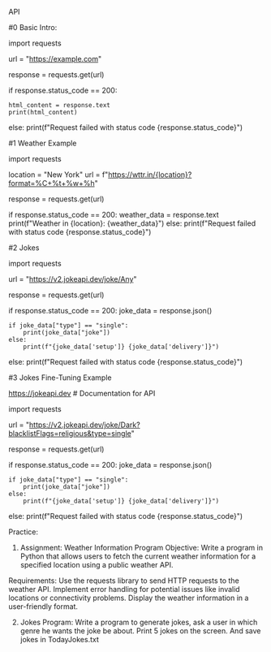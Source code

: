 API

#0 Basic Intro:

import requests

url = "https://example.com"

response = requests.get(url)

if response.status_code == 200:
    
    html_content = response.text
    print(html_content)
else:
    print(f"Request failed with status code {response.status_code}")

#1 Weather Example

import requests

location = "New York"
url = f"https://wttr.in/{location}?format=%C+%t+%w+%h"

response = requests.get(url)

if response.status_code == 200:
    weather_data = response.text
    print(f"Weather in {location}: {weather_data}")
else:
    print(f"Request failed with status code {response.status_code}")


#2 Jokes

import requests

url = "https://v2.jokeapi.dev/joke/Any"

response = requests.get(url)

if response.status_code == 200:
    joke_data = response.json()
    
    if joke_data["type"] == "single":
        print(joke_data["joke"])
    else:
        print(f"{joke_data['setup']} {joke_data['delivery']}")
else:
    print(f"Request failed with status code {response.status_code}")

#3 Jokes Fine-Tuning Example

https://jokeapi.dev # Documentation for API

import requests

url = "https://v2.jokeapi.dev/joke/Dark?blacklistFlags=religious&type=single"

response = requests.get(url)

if response.status_code == 200:
    joke_data = response.json()
    
    if joke_data["type"] == "single":
        print(joke_data["joke"])
    else:
        print(f"{joke_data['setup']} {joke_data['delivery']}")
else:
    print(f"Request failed with status code {response.status_code}")


Practice:

1) Assignment: Weather Information Program
Objective:
Write a program in Python that allows users to fetch the current weather information for a specified location using a public weather API.

Requirements:
Use the requests library to send HTTP requests to the weather API.
Implement error handling for potential issues like invalid locations or connectivity problems.
Display the weather information in a user-friendly format.

2) Jokes Program:
Write a program to generate jokes, ask a user in which genre he wants the joke be about.
Print 5 jokes on the screen.
And save jokes in TodayJokes.txt

